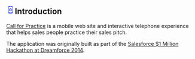## ![logo](app/assets/images/call_for_practice_icon_blue.png)Introduction



[Call for Practice](http://www.callforpractice.com) is a mobile web site and interactive telephone experience that helps sales people practice their sales pitch.

The application was originally built as part of the [Salesforce $1 Million Hackathon at Dreamforce 2014](https://developer.salesforce.com/million-dollar-hackathon).
